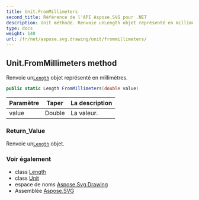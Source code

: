 ```yaml
---
title: Unit.FromMillimeters
second_title: Référence de l'API Aspose.SVG pour .NET
description: Unit méthode. Renvoie unLength objet représenté en millimètres.
type: docs
weight: 140
url: /fr/net/aspose.svg.drawing/unit/frommillimeters/
---
```

## Unit.FromMillimeters method

Renvoie un[`Length`](../../length/) objet représenté en millimètres.

```csharp
public static Length FromMillimeters(double value)
```

| Paramètre | Taper | La description |
| --- | --- | --- |
| value | Double | La valeur. |

### Return_Value

Renvoie un[`Length`](../../length/) objet.

### Voir également

* class [Length](../../length/)
* class [Unit](../)
* espace de noms [Aspose.Svg.Drawing](../../unit/)
* Assemblée [Aspose.SVG](../../../)


